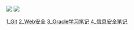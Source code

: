 [![](https://badgen.net/badge/icon/rss?icon=rss&label)](https://github.com/Truman1970/Truman_notebook/commits.atom) 
[![](https://badgen.net/badge/icon/Telegram?icon=telegram&label)](https://t.me/GnaHz5) 



[1_Git](Docs/1_Git.md)
[2_Web安全](Docs/2_Web安全.md)
[3_Oracle学习笔记](Docs/3_Oracle学习笔记.md)
[4_信息安全笔记](Docs/4_信息安全笔记.md)